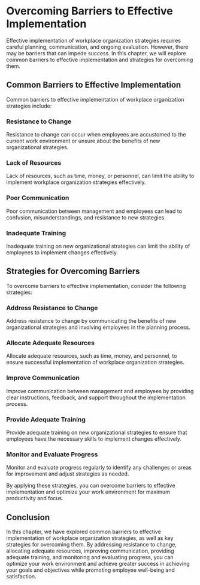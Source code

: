 # Overcoming Barriers to Effective Implementation

Effective implementation of workplace organization strategies requires careful planning, communication, and ongoing evaluation. However, there may be barriers that can impede success. In this chapter, we will explore common barriers to effective implementation and strategies for overcoming them.

Common Barriers to Effective Implementation
-------------------------------------------

Common barriers to effective implementation of workplace organization strategies include:

### Resistance to Change

Resistance to change can occur when employees are accustomed to the current work environment or unsure about the benefits of new organizational strategies.

### Lack of Resources

Lack of resources, such as time, money, or personnel, can limit the ability to implement workplace organization strategies effectively.

### Poor Communication

Poor communication between management and employees can lead to confusion, misunderstandings, and resistance to new strategies.

### Inadequate Training

Inadequate training on new organizational strategies can limit the ability of employees to implement changes effectively.

Strategies for Overcoming Barriers
----------------------------------

To overcome barriers to effective implementation, consider the following strategies:

### Address Resistance to Change

Address resistance to change by communicating the benefits of new organizational strategies and involving employees in the planning process.

### Allocate Adequate Resources

Allocate adequate resources, such as time, money, and personnel, to ensure successful implementation of workplace organization strategies.

### Improve Communication

Improve communication between management and employees by providing clear instructions, feedback, and support throughout the implementation process.

### Provide Adequate Training

Provide adequate training on new organizational strategies to ensure that employees have the necessary skills to implement changes effectively.

### Monitor and Evaluate Progress

Monitor and evaluate progress regularly to identify any challenges or areas for improvement and adjust strategies as needed.

By applying these strategies, you can overcome barriers to effective implementation and optimize your work environment for maximum productivity and focus.

Conclusion
----------

In this chapter, we have explored common barriers to effective implementation of workplace organization strategies, as well as key strategies for overcoming them. By addressing resistance to change, allocating adequate resources, improving communication, providing adequate training, and monitoring and evaluating progress, you can optimize your work environment and achieve greater success in achieving your goals and objectives while promoting employee well-being and satisfaction.
